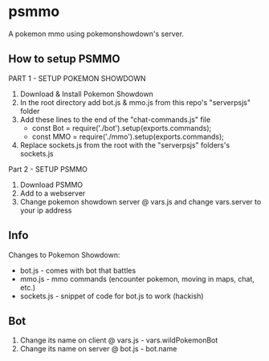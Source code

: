 # psmmo
A pokemon mmo using pokemonshowdown's server.

How to setup PSMMO
-----
PART 1 - SETUP POKEMON SHOWDOWN
1. Download & Install Pokemon Showdown
2. In the root directory add bot.js & mmo.js from this repo's "serverpsjs" folder
3. Add these lines to the end of the "chat-commands.js" file
	- const Bot = require('./bot').setup(exports.commands);
	- const MMO = require('./mmo').setup(exports.commands);
3. Replace sockets.js from the root with the "serverpsjs" folders's sockets.js

Part 2 - SETUP PSMMO
1. Download PSMMO
2. Add to a webserver
3. Change pokemon showdown server @ vars.js and change vars.server to your ip address


Info
-----
Changes to Pokemon Showdown:
   - bot.js - comes with bot that battles
   - mmo.js - mmo commands (encounter pokemon, moving in maps, chat, etc.)
   - sockets.js - snippet of code for bot.js to work (hackish)

Bot
-----
1. Change its name on client @ vars.js - vars.wildPokemonBot
2. Change its name on server @ bot.js - bot.name
